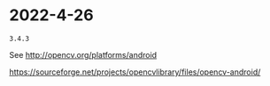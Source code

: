 # 2022-4-26

`3.4.3`

See http://opencv.org/platforms/android

https://sourceforge.net/projects/opencvlibrary/files/opencv-android/


